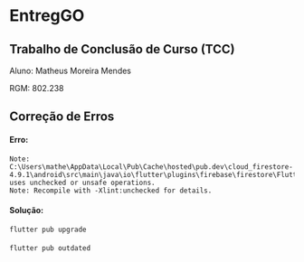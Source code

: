 # EntregGO

## Trabalho de Conclusão de Curso (TCC)

Aluno: Matheus Moreira Mendes

RGM: 802.238

## Correção de Erros
#### Erro:
	Note: C:\Users\mathe\AppData\Local\Pub\Cache\hosted\pub.dev\cloud_firestore-4.9.1\android\src\main\java\io\flutter\plugins\firebase\firestore\FlutterFirebaseFirestoreMessageCodec.java uses unchecked or unsafe operations.
	Note: Recompile with -Xlint:unchecked for details.
#### Solução:
    flutter pub upgrade
####
    flutter pub outdated

